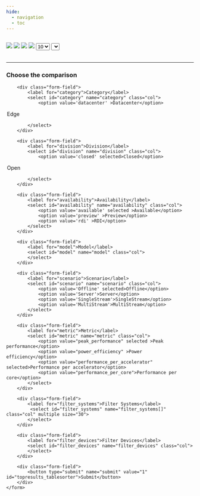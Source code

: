 ```yaml
---
hide:
  - navigation
  - toc
---
```


<html>

<h2 id="topresults_heading" class="results_table_heading"></h2>

        
<div id="topresults_table_wrapper" class="resultstable_wrapper"> 
<!-- pager -->
<div class="pager">
            <img src="https://mottie.github.io/tablesorter/addons/pager/icons/first.png" class="first"/>
            <img src="https://mottie.github.io/tablesorter/addons/pager/icons/prev.png" class="prev"/>
            <span class="pagedisplay"></span> <!-- this can be any element, including an input -->
            <img src="https://mottie.github.io/tablesorter/addons/pager/icons/next.png" class="next"/>
            <img src="https://mottie.github.io/tablesorter/addons/pager/icons/last.png" class="last"/>
            <select class="pagesize" title="Select page size">
            <option selected="selected" value="10">10</option>
            <option value="20">20</option>
            <option value="30">30</option>
            <option value="all">All</option>
            </select>
            <select class="gotoPage" title="Select page number"></select>
</div>
<table class="tablesorter">
</table>
</div>

<hr>

 <form id="resultSelectionForm" method="post" action="">
        <h3>Choose the comparison</h3>

        <div class="form-field">
            <label for="category">Category</label>
            <select id="category" name="category" class="col">
                <option value='datacenter' >Datacenter</option>
<option value='edge' >Edge</option>

            </select>
        </div>

        <div class="form-field">
            <label for="division">Division</label>
            <select id="division" name="division" class="col">
                <option value='closed' selected>Closed</option>
<option value='open' >Open</option>

            </select>
        </div>

        <div class="form-field">
            <label for="availability">Availability</label>
            <select id="availability" name="availability" class="col">
                <option value='available' selected >Available</option>
                <option value='preview' >Preview</option>
                <option value='rdi' >RDI</option>
            </select>
        </div>

        <div class="form-field">
            <label for="model">Model</label>
            <select id="model" name="model" class="col">
            </select>
        </div>

        <div class="form-field">
            <label for="scenario">Scenario</label>
            <select id="scenario" name="scenario" class="col">
                <option value='Offline' selected>Offline</option>
                <option value='Server'>Server</option>
                <option value='SingleStream'>SingleStream</option>
                <option value='MultiStream'>MultiStream</option>
            </select>
        </div>

        <div class="form-field">
            <label for="metric">Metric</label>
            <select id="metric" name="metric" class="col">
                <option value="peak_performance" selected >Peak performance</option>
                <option value="power_efficiency" >Power efficiency</option>
                <option value="performance_per_accelerator" selected>Performance per accelerator</option>
                <option value="performance_per_core">Performance per core</option>
            </select>
        </div>

        <div class="form-field">
            <label for="filter_systems">Filter Systems</label>
             <select id="filter_systems" name="filter_systems[]" class="col" multiple size="30">
            </select>
        </div>

        <div class="form-field">
            <label for="filter_devices">Filter Devices</label>
            <select id="filter_devices" name="filter_devices" class="col">
            </select>
        </div>

        <div class="form-field">
            <button type="submit" name="submit" value="1" id="topresults_tablesorter">Submit</button>
        </div>
    </form>




<script type="text/javascript">
var sortcolumnindex = 5, perfsortorder = 1;
</script>

<script type="text/javascript" src="javascripts/topresults.js"></script>
<script type="text/javascript" src="javascripts/topresults_charts.js"></script>
<script type="text/javascript" src="javascripts/tablesorter.js"></script>


</html>
